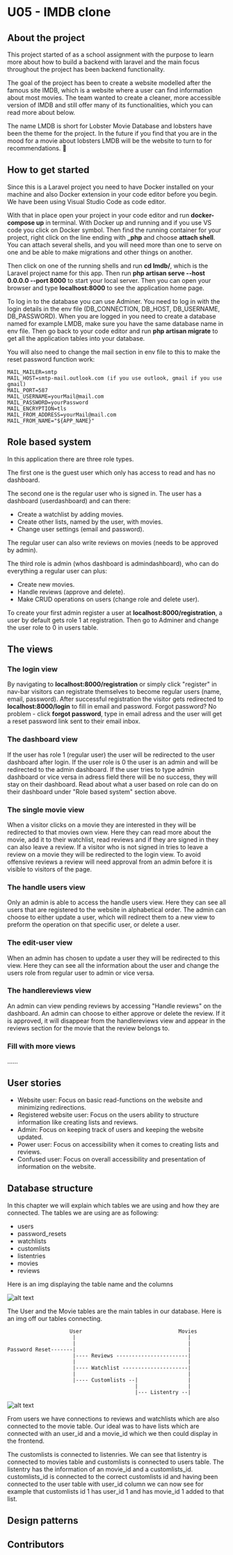 # U05 - IMDB clone

## About the project

This project started of as a school assignment with the purpose to learn more about how to build a backend with laravel and the main focus throughout the project has been backend functionality.

The goal of the project has been to create a website modelled after the famous site IMDB, which is a website where a user can find information about most movies. The team wanted to create a cleaner, more accessible version of IMDB and still offer many of its functionalities, which you can read more about below.

The name LMDB is short for Lobster Movie Database and lobsters have been the theme for the project. In the future if you find that you are in the mood for a movie about lobsters LMDB will be the website to turn to for recommendations. 🦞

## How to get started

Since this is a Laravel project you need to have Docker installed on your machine and also Docker extension in your code editor before you begin. We have been using Visual Studio Code as code editor.

With that in place open your project in your code editor and run **docker-compose up** in terminal. With Docker up and running and if you use VS code you click on Docker symbol. Then find the running container for your project, right click on the line ending with **\_php** and choose **attach shell**. You can attach several shells, and you will need more than one to serve on one and be able to make migrations and other things on another.

Then click on one of the running shells and run **cd lmdb/**, which is the Laravel project name for this app. Then run **php artisan serve --host 0.0.0.0 --port 8000** to start your local server. Then you can open your browser and type **localhost:8000** to see the application home page.

To log in to the database you can use Adminer. You need to log in with the login details in the env file (DB_CONNECTION, DB_HOST, DB_USERNAME, DB_PASSWORD). When you are logged in you need to create a database named for example LMDB, make sure you have the same database name in env file. Then go back to your code editor and run **php artisan migrate** to get all the application tables into your database.

You will also need to change the mail section in env file to this to make the reset password function work:

```
MAIL_MAILER=smtp
MAIL_HOST=smtp-mail.outlook.com (if you use outlook, gmail if you use gmail)
MAIL_PORT=587
MAIL_USERNAME=yourMail@mail.com
MAIL_PASSWORD=yourPassword
MAIL_ENCRYPTION=tls
MAIL_FROM_ADDRESS=yourMail@mail.com
MAIL_FROM_NAME="${APP_NAME}"
```

## Role based system

In this application there are three role types.

The first one is the guest user which only has access to read and has no dashboard.

The second one is the regular user who is signed in. The user has a dashboard (userdashboard) and can there:

- Create a watchlist by adding movies.
- Create other lists, named by the user, with movies.
- Change user settings (email and password).

The regular user can also write reviews on movies (needs to be approved by admin).

The third role is admin (whos dashboard is admindashboard), who can do everything a regular user can plus:

- Create new movies.
- Handle reviews (approve and delete).
- Make CRUD operations on users (change role and delete user).

To create your first admin register a user at **localhost:8000/registration**, a user by default gets role 1 at registration. Then go to Adminer and change the user role to 0 in users table.

## The views

### The login view

By navigating to **localhost:8000/registration** or simply click "register" in nav-bar visitors can registrate themselves to become regular users (name, email, password). After successful registration the visitor gets redirected to **localhost:8000/login** to fill in email and password. Forgot password? No problem - click **forgot password**, type in email adress and the user will get a reset password link sent to their email inbox.

### The dashboard view

If the user has role 1 (regular user) the user will be redirected to the user dashboard after login. If the user role is 0 the user is an admin and will be redirected to the admin dashboard. If the user tries to type admin dashboard or vice versa in adress field there will be no success, they will stay on their dashboard. Read about what a user based on role can do on their dashboard under "Role based system" section above.

### The single movie view

When a visitor clicks on a movie they are interested in they will be redirected to that movies own view. Here they can read more about the movie, add it to their watchlist, read reviews and if they are signed in they can also leave a review. If a visitor who is not signed in tries to leave a review on a movie they will be redirected to the login view. To avoid offensive reviews a review will need approval from an admin before it is visible to visitors of the page.

### The handle users view

Only an admin is able to access the handle users view. Here they can see all users that are registered to the website in alphabetical order. The admin can choose to either update a user, which will redirect them to a new view to preform the operation on that specific user, or delete a user.

### The edit-user view

When an admin has chosen to update a user they will be redirected to this view. Here they can see all the information about the user and change the users role from regular user to admin or vice versa.

### The handlereviews view

An admin can view pending reviews by accessing "Handle reviews" on the dashboard. An admin can choose to either approve or delete the review. If it is approved, it will disappear from the handlereviews view and appear in the reviews section for the movie that the review belongs to.

### Fill with more views

......

## User stories

- Website user: Focus on basic read-functions on the website and minimizing redirections.
- Registered website user: Focus on the users ability to structure information like creating lists and reviews.
- Admin: Focus on keeping track of users and keeping the website updated.
- Power user: Focus on accessibility when it comes to creating lists and reviews.
- Confused user: Focus on overall accessibility and presentation of information on the website.

## Database structure

In this chapter we will explain which tables we are using and how they are connected. The tables we are using are as following:

- users 
- password_resets
- watchlists
- customlists
- listentries
- movies
- reviews

Here is an img displaying the table name and the columns

![alt text](https://i.imgur.com/XnGMisF.png)

The User and the Movie tables are the main tables in our database. Here is an img off our tables connecting.

```
                    User                               Movies
                     |                                    |
                     |                                    |
Password Reset-------|                                    |
                     |---- Reviews -----------------------|
                     |                                    |
                     |---- Watchlist ---------------------|
                     |                                    |
                     |---- Customlists --|                |
                                         |                |
                                         |--- Listentry --|
```
![alt text](https://i.imgur.com/PT7Aa8X.png)

From users we have connections to reviews and watchlists which are also connected to the movie table. Our ideal was to have lists which are connected with an user_id and a movie_id which we then could display in the frontend.

The customlists is connected to listenries. We can see that listentry is connected to movies table and customlists is connected to users table.
The listentry has the information of an movie_id and a customlists_id. customlists_id is connected to the correct customlists id and having been connected to the user table with user_id column we can now see for example that customlists id 1 has user_id 1 and has movie_id 1 added to that list.

## Design patterns

## Contributors
